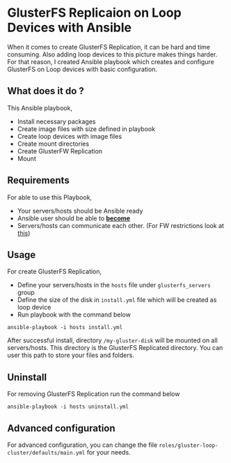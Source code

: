 # GlusterFS Replicaion on Loop Devices with Ansible
When it comes to create GlusterFS Replication, it can be hard and time consuming. Also adding loop devices to this picture makes things harder.<br>
For that reason, I created Ansible playbook which creates and configure GlusterFS on Loop devices with basic configuration.

## What does it do ? 
This Ansible playbook,
- Install necessary packages
- Create image files with size defined in playbook
- Create loop devices with image files
- Create mount directories
- Create GlusterFW Replication
- Mount 

## Requirements
For able to use this Playbook,
- Your servers/hosts should be Ansible ready
- Ansible user should be able to **[become](https://docs.ansible.com/ansible/latest/user_guide/become.html#id1)**
- Servers/hosts can communicate each other. (For FW restrictions look at [this](https://docs.gluster.org/en/v3/Administrator%20Guide/Setting%20Up%20Clients/))

## Usage
For create GlusterFS Replication,
- Define your servers/hosts in the ```hosts``` file under ```glusterfs_servers``` group
- Define the size of the disk in ```install.yml``` file which will be created as loop device
- Run playbook with the command below
```
ansible-playbook -i hosts install.yml
```
After successful install, directory ```/my-gluster-disk``` will be mounted on all servers/hosts. This directory is the GlusterFS Replicated directory. You can user this path to store your files and folders.

## Uninstall
For removing GlusterFS Replication run the command below
```
ansible-playbook -i hosts uninstall.yml
```

## Advanced configuration
For advanced configuration, you can change the file ```roles/gluster-loop-cluster/defaults/main.yml``` for your needs.
